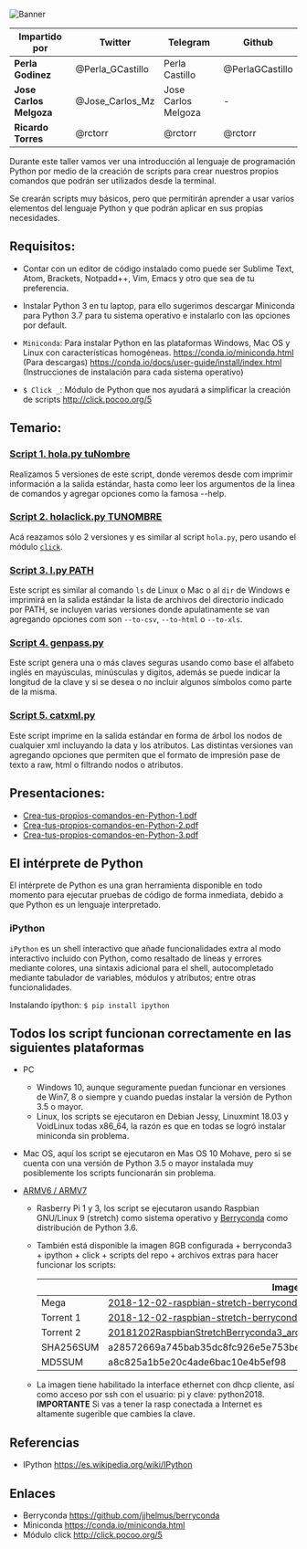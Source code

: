 ![Banner](assets/Introduccion-a-Python-creando-scripts-con-click.jpg)

| Impartido por | Twitter | Telegram | Github |
| ------------- | ------- | -------- | ------ |
| **Perla Godinez** | @Perla_GCastillo | Perla Castillo | @PerlaGCastillo |
| **Jose Carlos Melgoza** | @Jose_Carlos_Mz | Jose Carlos Melgoza | - |
| **Ricardo Torres** | @rctorr | @rctorr | @rctorr |


Durante este taller vamos ver una introducción al lenguaje de programación Python por medio de la creación de scripts para crear nuestros propios comandos que podrán ser utilizados desde la terminal.

Se crearán scripts muy básicos, pero que permitirán aprender a usar varios elementos del lenguaje Python y que podrán aplicar en sus propias necesidades.

## Requisitos:
- Contar con un editor de código instalado como puede ser Sublime Text, Atom, Brackets, Notpadd++, Vim, Emacs y otro que sea de tu preferencia.
- Instalar Python 3 en tu laptop, para ello sugerimos descargar Miniconda para Python 3.7 para tu sistema operativo e instalarlo con las opciones por default.
- `Miniconda`: Para instalar Python en las plataformas Windows, Mac OS y Linux con características homogéneas.
https://conda.io/miniconda.html (Para descargas)
https://conda.io/docs/user-guide/install/index.html (Instrucciones de instalación para cada sistema operativo)

- `$ Click _`: Módulo de Python que nos ayudará a simplificar la creación de scripts http://click.pocoo.org/5


## Temario:
### [Script 1. hola.py tuNombre](script_01_hola_python/)
Realizamos 5 versiones de este script, donde veremos desde com imprimir información a la salida estándar, hasta como leer los argumentos de la linea de comandos y agregar opciones como la famosa --help.

### [Script 2. holaclick.py TUNOMBRE](script_02_hola_click/)
Acá reazamos sólo 2 versiones y es similar al script `hola.py`, pero usando el módulo [`click`](http://click.pocoo.org/5).

### [Script 3. l.py PATH](script_03_lista_archivos/)
Este script es similar al comando `ls` de Linux o Mac o al `dir` de Windows e imprimirá en la salida estándar la lista de archivos del directorio indicado por PATH, se incluyen varias versiones donde apulatinamente se van agregando opciones com son `--to-csv`, `--to-html` o `--to-xls`.

### [Script 4. genpass.py](script_04_genera_constrasena/)
Este script genera una o más claves seguras usando como base el alfabeto inglés en mayúsculas, minúsculas y digitos, además se puede indicar la longitud de la clave y si se desea o no incluir algunos símbolos como parte de la misma.

### [Script 5. catxml.py](script_05_desmembrando_xml/)
Este script imprime en la salida estándar en forma de árbol los nodos de cualquier xml incluyando la data y los atributos. Las distintas versiones van agregando opciones que permiten que el formato de impresión pase de texto a raw, html o filtrando nodos o atributos.


## Presentaciones:
- [Crea-tus-propios-comandos-en-Python-1.pdf](presentaciones/Crea-tus-propios-comandos-en-Python-1.pdf)
- [Crea-tus-propios-comandos-en-Python-2.pdf](presentaciones/Crea-tus-propios-comandos-en-Python-2.pdf)
- [Crea-tus-propios-comandos-en-Python-3.pdf](presentaciones/Crea-tus-propios-comandos-en-Python-3.pdf)


## El intérprete de Python
El intérprete de Python es una gran herramienta disponible en todo momento para ejecutar pruebas de código de forma inmediata, debido a que Python es un lenguaje interpretado.

### iPython
`iPython` es un shell interactivo que añade funcionalidades extra al modo interactivo incluido con Python, como resaltado de líneas y errores mediante colores, una sintaxis adicional para el shell, autocompletado mediante tabulador de variables, módulos y atributos; entre otras funcionalidades.

Instalando ipython:
```$ pip install ipython```

## Todos los script funcionan correctamente en las siguientes plataformas
- PC
  - Windows 10, aunque seguramente puedan funcionar en versiones de Win7, 8 o siempre y cuando puedas instalar la versión de Python 3.5 o mayor.
  - Linux, los scripts se ejecutaron en Debian Jessy, Linuxmint 18.03 y VoidLinux todas x86_64, la razón es que en todas se logró instalar miniconda sin problema.

- Mac OS, aquí los script se ejecutaron en Mas OS 10 Mohave, pero si se cuenta con una versión de Python 3.5 o mayor instalada muy posiblemente los scripts funcionarán sin problema.

- [ARMV6 / ARMV7](raspberry_pi/)
  - Rasberry Pi 1 y 3, los script se ejecutaron usando Raspbian GNU/Linux 9 (stretch) como sistema operativo y [Berryconda](https://github.com/jjhelmus/berryconda) como distribución de Python 3.6.
  - También está disponible la imagen 8GB configurada + berryconda3 + ipython + click + scripts del repo + archivos extras para hacer funcionar los scripts:
  
       |                       | Imagen   |
       | --------------------- | -------- |
       | Mega                  |[2018-12-02-raspbian-stretch-berryconda.img.xy](https://mega.nz/#!RbhmBQrS!nTaG9L5bHLSBjJ-L2EsVUTiP-WwUrZgTuFXZeVQlI78) |
       | Torrent 1            | [2018-12-02-raspbian-stretch-berryconda.torrent](https://github.com/rctorr/PythonMexico/raw/master/Introducci%C3%B3n-a-Python-creando-scripts-con-Click/script_05_desmembrando_xml/2018-12-02-raspbian-stretch-berryconda3.torrent)
       | Torrent 2            | [20181202RaspbianStretchBerryconda3_archive.torrent](https://github.com/rctorr/PythonMexico/raw/master/Introducci%C3%B3n-a-Python-creando-scripts-con-Click/script_05_desmembrando_xml/20181202RaspbianStretchBerryconda3_archive.torrent)
       | SHA256SUM            | a28572669a745bab35dc8fc926e5e753bea406f14c09305691ce5be3bceeb835 |
       | MD5SUM               | a8c825a1b5e20c4ade6bac10e4b5ef98 |
       
  - La imagen tiene habilitado la interface ethernet con dhcp cliente, así como acceso por ssh con el usuario: pi y clave: python2018. **IMPORTANTE** Si vas a tener la rasp conectada a Internet es altamente sugerible que cambies la clave.


## Referencias
- IPython https://es.wikipedia.org/wiki/IPython


## Enlaces
- Berryconda https://github.com/jjhelmus/berryconda
- Miniconda https://conda.io/miniconda.html
- Módulo click http://click.pocoo.org/5
